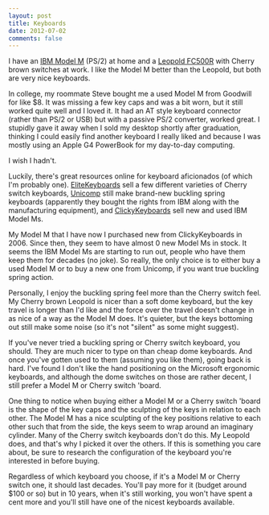 ```yaml
---
layout: post
title: Keyboards
date: 2012-07-02
comments: false
---
```


I have an [IBM Model M][1] (PS/2) at home and a [Leopold FC500R][2] with Cherry
brown switches at work.  I like the Model M better than the Leopold, but both
are very nice keyboards.

In college, my roommate Steve bought me a used Model M from Goodwill for like
$8.  It was missing a few key caps and was a bit worn, but it still worked quite
well and I loved it.  It had an AT style keyboard connector (rather than PS/2
or USB) but with a passive PS/2 converter, worked great.  I stupidly gave it
away when I sold my desktop shortly after graduation, thinking I could easily
find another keyboard I really liked and because I was mostly using an Apple
G4 PowerBook for my day-to-day computing.

I wish I hadn't.

Luckily, there's great resources online for keyboard aficionados (of which
I'm probably one).  [EliteKeyboards][3] sell a few different varieties of 
Cherry switch keyboards, [Unicomp][4] still make brand-new buckling spring keyboards
(apparently they bought the rights from IBM along with the manufacturing
equipment), and [ClickyKeyboards][5] sell new and used IBM Model Ms.

My Model M that I have now I purchased new from ClickyKeyboards in 2006.  Since
then, they seem to have almost 0 new Model Ms in stock.  It seems the IBM
Model Ms are starting to run out, people who have them keep them for decades
(no joke).  So really, the only choice is to either buy a used Model M or to
buy a new one from Unicomp, if you want true buckling spring action.

Personally, I enjoy the buckling spring feel more than the Cherry switch feel.
My Cherry brown Leopold is nicer than a soft dome keyboard, but the key travel
is longer than I'd like and the force over the travel doesn't change in as 
nice of a way as the Model M does.  It's quieter, but the keys bottoming out
still make some noise (so it's not "silent" as some might suggest).

If you've never tried a buckling spring or Cherry switch keyboard, you should.
They are much nicer to type on than cheap dome keyboards.  And once you've
gotten used to them (assuming you like them), going back is hard.
I've found I don't like the hand positioning on the Microsoft ergonomic
keyboards, and although the dome switches on those are rather decent, I still
prefer a Model M or Cherry switch 'board.

One thing to notice when buying either a Model M or a Cherry switch 'board is
the shape of the key caps and the sculpting of the keys in relation to each other.
The Model M has a nice sculpting of the key positions relative to each other
such that from the side, the keys seem to wrap around an imaginary cylinder.
Many of the Cherry switch keyboards don't do this.  My Leopold does, and that's
why I picked it over the others.  If this is something you care about, be sure
to research the configuration of the keyboard you're interested in before buying.

Regardless of which keyboard you choose, if it's a Model M or Cherry switch one,
it should last decades.  You'll pay more for it (budget around $100 or so) but
in 10 years, when it's still working, you won't have spent a cent more and
you'll still have one of the nicest keyboards available.

[1]: https://en.wikipedia.org/wiki/Model_M_keyboard
[2]: http://www.leopold.co.kr/?doc=cart/item.php&it_id=1301969977
[3]: http://elitekeyboards.com/
[4]: http://www.pckeyboard.com/
[5]: http://www.clickykeyboards.com/index.cfm

